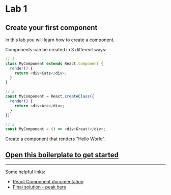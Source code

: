 # Lab 1

## Create your first component

In this lab you will learn how to create a component. 

Components can be created in 3 different ways:

```javascript
// 1
class MyComponent extends React.Component {
  render() {
    return <div>Cats</div>;
  }
}

// 2
const MyComponent = React.createClass({
  render() {
    return <div>Are</div>;
  }
})

// 3
const MyComponent = () => <div>Great!</div>;
```

Create a component that renders "Hello World".

## [Open this boilerplate to get started](https://codepen.io/damoberg/pen/OmXBKv)

----------

Some helpful links: 
- [React Component documentation](https://facebook.github.io/react/docs/react-component.html)
- [Final solution - peak here](https://codepen.io/damoberg/pen/jmrQwo)
